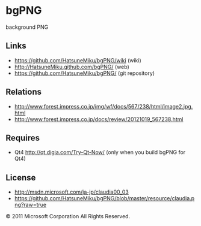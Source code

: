 bgPNG
=====

background PNG

Links
-----

 * https://github.com/HatsuneMiku/bgPNG/wiki (wiki)
 * http://HatsuneMiku.github.com/bgPNG/ (web)
 * https://github.com/HatsuneMiku/bgPNG/ (git repository)

Relations
---------

 * http://www.forest.impress.co.jp/img/wf/docs/567/238/html/image2.jpg.html
 * http://www.forest.impress.co.jp/docs/review/20121019_567238.html

Requires
--------

 * Qt4 http://qt.digia.com/Try-Qt-Now/ (only when you build bgPNG for Qt4)


License
-------

 * http://msdn.microsoft.com/ja-jp/claudia00_03
 * https://github.com/HatsuneMiku/bgPNG/blob/master/resource/claudia.png?raw=true

© 2011 Microsoft Corporation All Rights Reserved.

